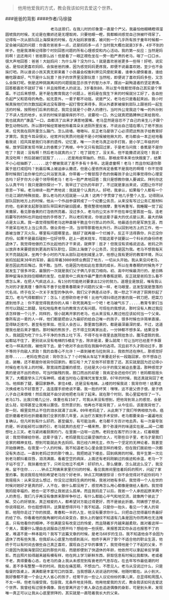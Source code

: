 > 他用他爱我的方式，教会我该如何去爱这个世界。

###爸爸的背影
####作者/马徐骏

						老马这哥们，在我儿时的印象里一直是个严父。我最怕他眼睛瞪得溜圆唬我的时候，无论是在撒娇还是无理取闹，只要他眼一瞪，我都瞬间感觉自己快被吓得尿了。记得有一次从部队回上海探亲的时候，在大姑妈家做客，被问到一个几乎所有孩子童年时候都一定会被问起的问题：你喜欢爸爸多一点，还是妈妈多一点？当时我大概也就是3岁多，4岁不到的样子。但是我清晰记得那个时刻回答问题的所有心理感受和内心活动。我的第一反应：当然是妈妈啊！这还用问！爸爸那么凶！但是看了一眼正襟危坐在一旁一脸严肃的老马，咽了一口口水，很大声地回答：爸爸！大姑妈问：为什么呀？没为什么！就是喜欢爸爸更多一些呀！好吧，说实话，是怕说更喜欢妈妈，会挨爸爸的揍，因为感觉妈妈更疼我，即便不说最喜欢她，至少也不会挨打吧。所以谁说小孩天真无邪来着？小孩最会权衡利弊见风使舵来着，谁拳头硬傍着谁，谁给糖吃跟谁好，气节是什么玩意？孩子的世界里没那玩意！当然啦，即便说了喜欢妈妈多些，又怎么会挨打呢。倒是这种挑拨离间的问题挺能显示孩子的智力水平，摆出一副殉道者的坚定表情，回答都喜欢不就好了嘛！并且按照老人的说法，3岁看到80，所以至今我都觉得自己其实是个笨蛋。不过后来想想，是不是在教育我这个问题上，爸妈是在我生下来的时候就分工好了，各自担负起严父和慈母的角色，如无意外，一辈子都不动摇。说是严父，老马也只是看起来凶，我小时候真挨他打的次数加起来远没有跟他一起打雪仗来得多。刚从外婆家被接到部队上跟爸妈一起生活的时候，按照他们后来的叙述，我完全就是个小野人的德行。当时外公宠我这个唯一的外孙到了不讲人性的地步，长牙的时候牙龈痒痒的不行，说要咬一口，外公就真把胳膊伸过来给我咬，我也就真的“康昌”一口，血都流了出来才满意地罢嘴。老马显然是容忍不了自己的亲生儿子跟个野生动物似的。所以那时候经常被他拎着耳朵关进厕所里反省，不说出自己错在哪儿了绝不放出来，任凭我在厕所里怎么踹门，怎么挠墙，嗷嗷叫，反正老马是铁了心必须把这熊孩子给教育好才算完。我至今耳朵很尖，经常开玩笑质问他是不是小时候被他揪大的，老马都会一本正经地看看我说：招风耳是我们马家的遗传。记忆里，唯一一次老马真正动手打我，是小学二年级的时候，放学回家发现书架上的香蕉少了两根，中午又只有我回过家，于是老马问我：香蕉是不是你吃了？我说：没有啊！然后老马就真的火了：吃了就吃了，没关系，但不能撒谎说没吃！我说：真没吃啊！然后就被打屁股了......还是用皮带抽的，然后，那根皮带本来也快报废了，结果不小心给抽断了......这个梗被我说了差不多有十多年。这是虐童啊！老马！而且你知道你那属于屈打成招吗？到最后嘴上被迫承认撒谎，但是心里依然肯定香蕉不是我吃的啊喂！你不觉得那时候我们去你单位的公共浴室洗澡，你带着一个臀部茄子色的倒霉孩子会让同事觉得你心理变态吗？好歹你大小是个领导啊老马！老马一脸严肃地回答：我只是想教你做人要诚实。拜托你这么认真干吗！我只是跟你探讨一下，我早过了记仇的年龄了，不过就是拿出来说，试图让你不好意思一下嘛。老马继续一脸严肃地说：我就是个认真的人。好吧，我承认，如果每个人都有一个行走江湖的特殊技能，那么老马的大招就是——认真！这两个字贯穿了他几乎整个人生。记得刚从部队回到地方上的时候，他从一个作战参谋转成了一个纪委公务员，从来没有写过公务汇报材料的他，在新家支起那张部队带回来的破旧圆桌，整夜整夜地揣摩，重写再重写。我睡醒一觉了起来撒尿，看见那昏黄的灯泡依然亮着。没过多久，老马的公文水平不但在单位里首屈一指，连老妈要写的材料也开始经他的手修改了。所以老妈常说，你爸这辈子最大的优点是认真，最大的缺点是太认真。我一直觉得按照老马这种直接干脆且令行禁止的作风，他最适合的是军旅生涯，而不是呆在地方上当公务员。做业务他一流，当领导那套他太外行。所以回到地方上的工作，他一直被当做了灭火队，哪里有问题哪里去，搞好了就再接一个烂摊子。反正干活得靠你，升迁没你的份。如果不是最后碰到一位好领导，赶上一趟末班车，可能这辈子就要以一个科长的身份终老退休了。我觉得他做的工作比起他的才干来说，就俩字：屈才！但我没有资格说这话。爸妈之所以放弃本来要提拔到更高的军队职位，回到上海做了小公务员，完全是因为我。老马不想我每天天不亮就起床，坐两个多小时的汽车从部队驻地到城里上学，他想让我有更好的教育环境，所以爸妈加起来30年的军龄，最后带着3000块转业费回了地方，一切从头开始。我从来没问老马，是否因此而后悔过。我不敢。当然，也是因为他如此在意我的成长，所以在青春期的时候免不了就发生了很多冲突，最狠的一次就是我们父子俩几乎拔刀相向。初、高中时候最流行的，是日韩那种留海长到挡住眼睛的发型，也是我中二病发作最严重的青春叛逆期，反正就是爸妈怎么看不惯怎么来，在把人气疯这点上，有1分的可能绝对要拿出12分的努力。道理全是放屁，唯有我认为对的才是真理！像所有不善于处理青春期亲子问题的父亲一样，老马眼里，这发型就是堕落的代名词。终于在又一次关于发型的争执中，我们父子俩差点动手，我一怒之下冲进了厨房抄起了菜刀。老马气得都颤抖了：怎么！还想砍你老子啊！比他气得抖得还厉害的我一转刀把，把菜刀递到他手上：你不是觉得我丢你的人嘛！砍死我再生一个吧！老马被气乐了.....教育专家们当然可以跷起二郎腿，轻松地指责老马的教育方式有问题。可现在的我想说，那时没有人教过我应该怎样做一个儿子，同样的，很小就离开家的老马，也从来没有人教过他应该如何当一个父亲。像所有这一辈的人一样，他们都是把自认为最好的给自己唯一的孩子，很多时候也许简单直接，显得缺乏技巧，甚至有些笨拙，但没人会否认，那里面包裹的，都是最深最深的爱。不过，这道理我也是后来才懂的。那时候的熊孩子，巴不得立刻离家出走，一分钟都不想多呆。结果没多久，我就因为吃了什么不干净的东西上吐下泻，不得不在半夜里去医院挂急诊。腹泻虚脱的我，站都站不住了，更别说从没有电梯的5楼走下去，除非是滚，要么就爬！可让当时已经差不多跟老马一样高的我，被他背下去，是个绝对不会出现在我脑中的选项。况且前不久才刚动过手，那不等同于向敌人求助！我的自尊心不允许！一直到被老马拉到背上，我依然还在挣扎，那感觉好屈辱......老妈在旁边说：背你怎么了？小时候从车站下来要走好长一段路回家，你不想自己走，装睡，还不都是你爸背你回家的。都忘啦？大了反倒不好意思了还。其实就是因为还记得小时候在老马背上的时候，那宽阔而温暖的感觉，已经是大小伙子的我又被迫去重温，那种感觉才真的是说不出的奇妙。可当时脑残的我，脱口而出的却是：我肯定会还给你们的！爸妈都摇摇头笑了。大概是举头三尺有神明，或者当时在心里赌咒发誓太狠，07年的时候，我还真就背回了老马。他摔断了腿，要回家静养。家住4楼，还是没有电梯。上楼的时候我说：我背你吧！结果这次换成老马不好意思了，连连摆手拒绝说不要。我一脸的坏笑：嘿嘿，这不是父债子偿，是子债儿子自己来偿哦！然后我就不由分说地把老马背了起来。就在那个时刻，我心里猛地惊了一下。老马175，比我只矮几公分，体重也有150了，可我从来没有想到，把他背到背上的感觉，会是这么轻，轻得甚至让我难以置信。忽然意识到，他再也不能背我了，从今往后，该是我背他了，那一刻，眼里突然止不住的泪水就涌了出来。09年老妈走了，从此剩下了我们爷俩相依为命。癌症折磨着老妈也折磨着我们全家的那几年里，从治疗方案到手术安排，老马都要亲自一遍遍地反复确认。但凡听到有什么好药，甚至偏方，有可能治病，老马都千方百计地去弄。有一次最夸张的是，听说蚯蚓可以做药引，老马就真的去挖了一桶来熬，那个弥漫开的味道实在是……闻一口都想吐上三天。老马紧闭着厨房的门，在里面一边呕一边熬。老妈坐在客厅的沙发上，红着眼圈说：我觉得嫁给你爸，这辈子值了。老妈是我见过最坚强的女人，可那些日子里，老马才是我们全家的精神支柱。想到可能就此失去妈妈，我已经六神无主，作为一个坚定的无神论者，我甚至开始做祷告。在夜里一个人的时候，我不知道老马心里会是怎样的难受，但在我们面前他一次都没有失态过。一直到老妈过世的那个晚上，我把她送下楼去，回到病房的时候，我平生第一次见到老马颤抖着双唇，泪流满面，看着空空的病床，上面还有老妈刚躺过的痕迹和余温，老马一下子站不住了，我扶着他坐下，只听见他泣不成声：好好的人，那么健康，怎么就这么没了，我没用，留不住你......钟点工阿姨来家里打扫的时候，看见我房间里挂着妈妈的照片，问起了家里的事。我说我现在特别希望老马找个好老伴，钟点工阿姨很惊讶：你不会觉得对不起你妈吗？我摇摇头：从来没这么想过，你没见过我妈生病的时候，我爸对她有多好。我觉得一个人在世的时候对她好才是真的好，人不在，做什么都没用了，感觉再怎么用心都像是做给人看的。我觉得我妈挺幸福的，她也一定不想让我爸这么孤单。而且我妈走了以后，我爸一个人承担起原来两个人的责任，我们几乎再没有像原来那样争吵过，有什么都能心平气和地交流，就像两个彼此了解、交心的好朋友。真正相爱的人，都希望对方能过得更好，而不是彼此折磨。阿姨想了想说，你说得挺对，你也挺想得开。这算是想得开吗？我不知道。只是你一抬头，看见一个男人的背影，他陪你走过了你的孩提、青春和一半的人生，他没有要求你什么，只把自己觉得最珍贵最好的给了你。你看着他的鬓角被时间点染变白，额头上的皱纹不知道有几条是因为你而再也无法掩盖，只有他看你的眼神，不但满是没有改变过的怜爱，而且随着岁月越来越柔软。面对着这样一个男人，需要什么理由去说服自己想开吗？想给他一些抚慰，来报答其实你永远也报答不了的爱，难道不是一种本能吗？我写下这篇文章的时候，是老马60岁的生日。我不知道他会不会因为退休了而有些失落，但我却从心底里为他感到高兴，他终于离开了那个不适合他的职业生涯，他终于可以有时间去做些自己真正喜欢，展现自己才华的事情了。我觉得他是个了不起的父亲，不只是因为我脑海里回忆起的那些片段，而是即便到了快退休的年龄，他依然可以拿起单反学摄影。而且照片拍得越来越有模有样，他在网上学习新鲜东西，获取信息有时候比我都快。老或者不老，真得要看心态，在老马的身上我从未感觉到有衰老的气息存在。在去年写作最低潮的时候，差不多有整整一年的时间，我处在痛苦期，不想出门，不愿见人。老马从没说过什么，只是每餐的饭桌上，满满都是丰富可口的饭菜，当我想跟人说说话的时候，他随时都在。从小到大，我好像都不是一个会让大人省心的孩子，经常干出一些让人议论纷纷的事儿来，总显得和周围人不太一样。但老马接受我，包容我，无条件地支持我。他用他爱我的方式，教会我该如何去爱这个世界。我曾经有过很多偶像，我也曾离开这个男人身边去追逐偶像的身影，可是到头来，发现唯一真正可以让我从心底里崇拜的，其实就是一直陪着我长大的父亲。			  		
